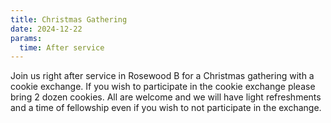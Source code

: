 ```yaml
---
title: Christmas Gathering
date: 2024-12-22
params:
  time: After service
---
```


Join us right after service in Rosewood B for a Christmas gathering with a cookie exchange. If you wish to participate in the cookie exchange please bring 2 dozen cookies. All are welcome and we will have light refreshments and a time of fellowship even if you wish to not participate in the exchange.
